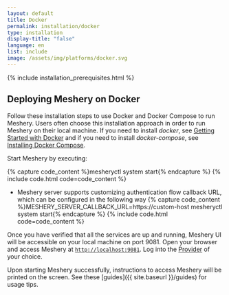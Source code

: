 ```yaml
---
layout: default
title: Docker
permalink: installation/docker
type: installation
display-title: "false"
language: en
list: include
image: /assets/img/platforms/docker.svg
---
```


{% include installation_prerequisites.html %}

## Deploying Meshery on Docker

Follow these installation steps to use Docker and Docker Compose to run Meshery. Users often choose this installation approach in order to run Meshery on their local machine. If you need to install *docker*, see [Getting Started with Docker](https://docs.docker.com/get-started/) and if you need to install *docker-compose*, see [Installing Docker Compose](https://docs.docker.com/compose/install/). 

Start Meshery by executing:

{% capture code_content %}mesheryctl system start{% endcapture %}
{% include code.html code=code_content %}
 - Meshery server supports customizing authentication flow callback URL, which can be configured in the following way
{% capture code_content %}MESHERY_SERVER_CALLBACK_URL=https://custom-host mesheryctl system start{% endcapture %}
{% include code.html code=code_content %}

Once you have verified that all the services are up and running, Meshery UI will be accessible on your local machine on port 9081. Open your browser and access Meshery at [`http://localhost:9081`](http://localhost:9081). Log into the [Provider](/extensibility/providers) of your choice.

Upon starting Meshery successfully, instructions to access Meshery will be printed on the screen. See these [guides]({{ site.baseurl }}/guides) for usage tips.

<pre class="codeblock-pre" style="padding: 0; font-size:0px;"><div class="codeblock" style="display: block;">
 <div class="clipboardjs" style="padding: 0">
 <span style="font-size:0;">curl -L https://meshery.io/install | PLATFORM=docker bash -</span>  
 </div>
 <div class="window-buttons"></div>
 <div id="termynal1" style="width:100%; height:150px; max-width:100%;" data-termynal="">
            <span data-ty="input">curl -L https://meshery.io/install | PLATFORM=docker bash -</span>
            <span data-ty="progress"></span>
            <span data-ty="">Successfully installed Meshery</span>
  </div>
 </div>
 </pre>

 <script src="/assets/js/terminal.js" data-termynal-container="#termynal1"></script>